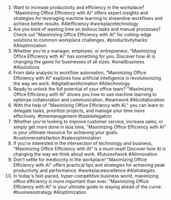 1. Want to increase productivity and efficiency in the workplace? "Maximizing Office Efficiency with AI" offers expert insights and strategies for leveraging machine learning to streamline workflows and achieve better results. #AIefficiency #workplacetechnology
2. Are you tired of wasting time on tedious tasks and manual processes? Check out "Maximizing Office Efficiency with AI" for cutting-edge solutions to common workplace challenges. #productivityhacks #AIoptimization
3. Whether you're a manager, employee, or entrepreneur, "Maximizing Office Efficiency with AI" has something for you. Discover how AI is changing the game for businesses of all sizes. #smallbusiness #AIsolutions
4. From data analysis to workflow automation, "Maximizing Office Efficiency with AI" explores how artificial intelligence is revolutionizing the way we work. #digitaltransformation #AItechnology
5. Ready to unlock the full potential of your office team? "Maximizing Office Efficiency with AI" shows you how to use machine learning to optimize collaboration and communication. #teamwork #AIcollaboration
6. With the help of "Maximizing Office Efficiency with AI," you can learn to delegate tasks, prioritize projects, and manage your time more effectively. #timemanagement #taskdelegation
7. Whether you're looking to improve customer service, increase sales, or simply get more done in less time, "Maximizing Office Efficiency with AI" is your ultimate resource for achieving your goals. #customersatisfaction #salesoptimization
8. If you're interested in the intersection of technology and business, "Maximizing Office Efficiency with AI" is a must-read! Discover how AI is changing the way we think about work. #futureofwork #AIinnovation
9. Don't settle for mediocrity in the workplace! "Maximizing Office Efficiency with AI" offers practical tips and strategies for achieving peak productivity and performance. #workplaceexcellence #AIstrategies
10. In today's fast-paced, hyper-competitive business world, maximizing office efficiency is more important than ever. "Maximizing Office Efficiency with AI" is your ultimate guide to staying ahead of the curve. #businessstrategy #AIoptimization
